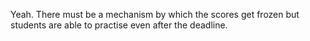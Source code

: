 Yeah. There must be a mechanism by which the scores get frozen but students
are able to practise even after the deadline.